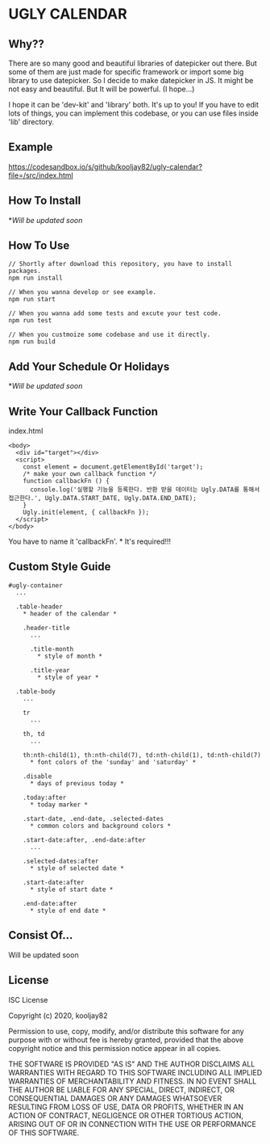 # UGLY CALENDAR

## Why??

There are so many good and beautiful libraries of datepicker out there. But some of them are just made for specific framework or import some big library to use datepicker. So I decide to make datepicker in JS. It might be not easy and beautiful. But It will be powerful. (I hope...)

I hope it can be 'dev-kit' and 'library' both. It's up to you! If you have to edit lots of things, you can implement this codebase, or you can use files inside 'lib' directory.

## Example

https://codesandbox.io/s/github/kooljay82/ugly-calendar?file=/src/index.html

## How To Install

**Will be updated soon*

## How To Use

```
// Shortly after download this repository, you have to install packages.
npm run install

// When you wanna develop or see example.
npm run start

// When you wanna add some tests and excute your test code.
npm run test

// When you custmoize some codebase and use it directly.
npm run build

```

## Add Your Schedule Or Holidays

**Will be updated soon*

## Write Your Callback Function

index.html

```
<body>
  <div id="target"></div>
  <script>
    const element = document.getElementById('target');
    /* make your own callback function */
    function callbackFn () {
      console.log('실행할 기능을 등록한다. 반환 받을 데이터는 Ugly.DATA를 통해서 접근한다.', Ugly.DATA.START_DATE, Ugly.DATA.END_DATE);
    }
    Ugly.init(element, { callbackFn });
  </script>
</body>
```

You have to name it 'callbackFn'. * It's required!!!

## Custom Style Guide

```
#ugly-container
  ...

  .table-header
    * header of the calendar *

    .header-title
      ...

      .title-month
        * style of month *
      
      .title-year
        * style of year *
  
  .table-body
    ...

    tr
      ...

    th, td
      ...

    th:nth-child(1), th:nth-child(7), td:nth-child(1), td:nth-child(7)
      * font colors of the 'sunday' and 'saturday' *
    
    .disable
      * days of previous today *
    
    .today:after
      * today marker *

    .start-date, .end-date, .selected-dates
      * common colors and background colors *

    .start-date:after, .end-date:after
      ...

    .selected-dates:after
      * style of selected date *
    
    .start-date:after
      * style of start date *

    .end-date:after
      * style of end date *
```

## Consist Of...

Will be updated soon

## License

ISC License

Copyright (c) 2020, kooljay82

Permission to use, copy, modify, and/or distribute this software for any
purpose with or without fee is hereby granted, provided that the above
copyright notice and this permission notice appear in all copies.

THE SOFTWARE IS PROVIDED "AS IS" AND THE AUTHOR DISCLAIMS ALL WARRANTIES
WITH REGARD TO THIS SOFTWARE INCLUDING ALL IMPLIED WARRANTIES OF
MERCHANTABILITY AND FITNESS. IN NO EVENT SHALL THE AUTHOR BE LIABLE FOR
ANY SPECIAL, DIRECT, INDIRECT, OR CONSEQUENTIAL DAMAGES OR ANY DAMAGES
WHATSOEVER RESULTING FROM LOSS OF USE, DATA OR PROFITS, WHETHER IN AN
ACTION OF CONTRACT, NEGLIGENCE OR OTHER TORTIOUS ACTION, ARISING OUT OF
OR IN CONNECTION WITH THE USE OR PERFORMANCE OF THIS SOFTWARE.